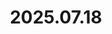 ---
layout: post
title: 2025.07.18
image: 
  path: /assets/img/2025.lake_hollywood_park.jpeg
description: >
   Lake Hollywood Park, Los Angeles, USA, with Dr. Se-Yong Song
sitemap: false
---